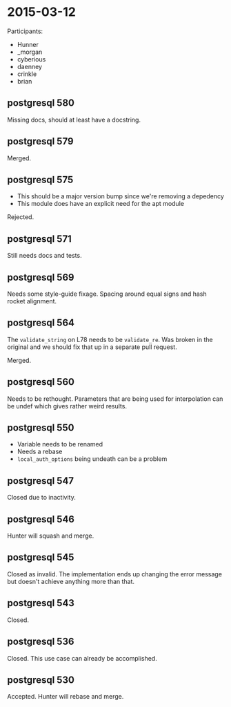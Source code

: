 # 2015-03-12

Participants:
* Hunner
* \_morgan
* cyberious
* daenney
* crinkle
* brian

## postgresql 580

Missing docs, should at least have a docstring.

## postgresql 579

Merged.

## postgresql 575

* This should be a major version bump since we're removing a depedency
* This module does have an explicit need for the apt module

Rejected.

## postgresql 571

Still needs docs and tests.

## postgresql 569

Needs some style-guide fixage. Spacing around equal signs and hash rocket alignment.

## postgresql 564

The `validate_string` on L78 needs to be `validate_re`. Was broken in the original and we should fix that up in a separate pull request.

Merged.

## postgresql 560

Needs to be rethought. Parameters that are being used for interpolation can be undef which gives rather weird results.

## postgresql 550

* Variable needs to be renamed
* Needs a rebase
* `local_auth_options` being undeath can be a problem

## postgresql 547

Closed due to inactivity.

## postgresql 546

Hunter will squash and merge.

## postgresql 545

Closed as invalid. The implementation ends up changing the error message but doesn't achieve anything more than that.

## postgresql 543

Closed.

## postgresql 536

Closed. This use case can already be accomplished.

## postgresql 530

Accepted. Hunter will rebase and merge.
